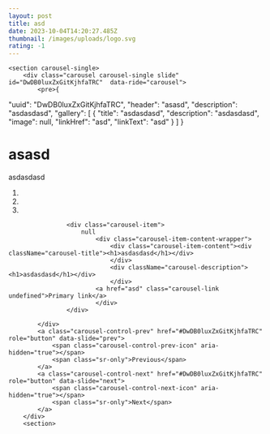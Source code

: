 ```yaml
---
layout: post
title: asd
date: 2023-10-04T14:20:27.485Z
thumbnail: /images/uploads/logo.svg
rating: -1
---
```


    <section carousel-single>
        <div class="carousel carousel-single slide" id="DwDB0luxZxGitKjhfaTRC"  data-ride="carousel">
            <pre>{
  "uuid": "DwDB0luxZxGitKjhfaTRC",
  "header": "asasd",
  "description": "asdasdasd",
  "gallery": [
    {
      "title": "asdasdasd",
      "description": "asdasdasd",
      "image": null,
      "linkHref": "asd",
      "linkText": "asd"
    }
  ]
}</pre>
            <div className="carousel-header"><h1>asasd</h1></div>
            <div className="carousel-description"><p>asdasdasd</p></div>
            <ol class="carousel-indicators">
                <li data-target="#DwDB0luxZxGitKjhfaTRC" data-slide-to="0" class="active"></li>
                <li data-target="#DwDB0luxZxGitKjhfaTRC" data-slide-to="1"></li>
                <li data-target="#DwDB0luxZxGitKjhfaTRC" data-slide-to="2"></li>
            </ol>
            <div class="carousel-inner">
                
                    <div class="carousel-item">
                        null
                            <div class="carousel-item-content-wrapper">
                                <div class="carousel-item-content"><div className="carousel-title"><h1>asdasdasd</h1></div>
                                </div>
                                <div className="carousel-description"><h1>asdasdasd</h1></div>
                                </div>
                            <a href="asd" class="carousel-link undefined">Primary link</a>
                            </div>
                    </div>
                
            </div>
            <a class="carousel-control-prev" href="#DwDB0luxZxGitKjhfaTRC" role="button" data-slide="prev">
                <span class="carousel-control-prev-icon" aria-hidden="true"></span>
                <span class="sr-only">Previous</span>
            </a>
            <a class="carousel-control-next" href="#DwDB0luxZxGitKjhfaTRC" role="button" data-slide="next">
                <span class="carousel-control-next-icon" aria-hidden="true"></span>
                <span class="sr-only">Next</span>
            </a>
        </div>
        <section>